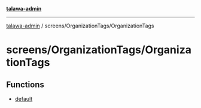 [**talawa-admin**](../../../README.md)

***

[talawa-admin](../../../modules.md) / screens/OrganizationTags/OrganizationTags

# screens/OrganizationTags/OrganizationTags

## Functions

- [default](functions/default.md)
